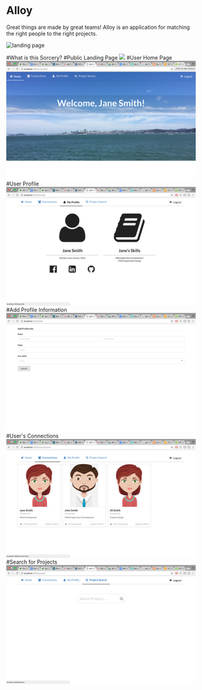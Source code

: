 # Alloy
Great things are made by great teams! Alloy is an application for matching the right people to the right projects.

![landing page](/doc/landing-page.png)

#What is this Sorcery?
#Public Landing Page
<img src="/doc/Alloy1027PublicHome.png">
#User Home Page
<img src="/doc/Alloy1027UserHome.png">
#User Profile
<img src="/doc/Alloy1027UserProfile.png">
#Add Profile Information
<img src="/doc/Alloy1027AddProfileInfo.png">
#User's Connections
<img src="/doc/Alloy1027UserConnections.png">
#Search for Projects
<img src="/doc/Alloy1027SearchProjects.png">




